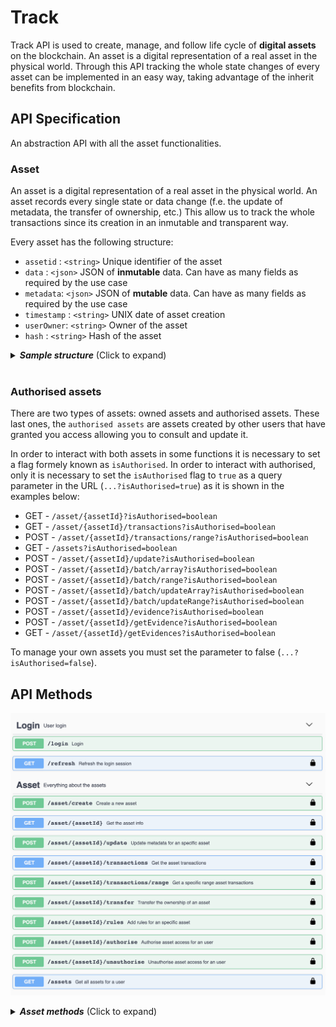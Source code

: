 # Track

Track API is used to create, manage, and follow life cycle of **digital assets** on the blockchain. An asset is a digital representation of a real asset in the physical world. Through this API tracking the whole state changes of every asset can be implemented in an easy way, taking advantage of the inherit benefits from blockchain. 

## API Specification

An abstraction API with all the asset functionalities.
### Asset
An asset is a digital representation of a real asset in the physical world. An asset records every single state or data change (f.e. the update of metadata, the transfer of ownership, etc.) This allow us to track the whole transactions since its creation in an inmutable and transparent way.

Every asset has the following structure:

- `assetid` :  `<string>` Unique identifier of the asset 
- `data`    :  `<json>`   JSON of **inmutable** data. Can have as many fields as required by the use case
- `metadata`:  `<json>`   JSON of **mutable** data. Can have as many fields as required by the use case
- `timestamp` :  `<string>` UNIX date of asset creation
- `userOwner`:  `<string>` Owner of the asset
- `hash` :  `<string>` Hash of the asset

<details>
  <summary><em><strong>Sample structure</strong></em> (Click to expand)</summary>

```js
{
    "assetid": "exampleAsset",
    "data": {
      "id":"A2839RP",
      "version":"1"
    },
    "metadata": {
      "color": "red"
      "position": { "x": "53", "y": "22"}
    },
    "timestamp": 1558009289,
    "userOwner": "test:telefonicaMSP",
    "hash": "oCZygxQBp5HBVm+SSUCCrgJfV3+CeghOzV9m+UxDsY8=",
}

```
</details> 
<br>

### Authorised assets

There are two types of assets: owned assets and authorised assets. These last ones, the `authorised assets`  are assets created by other users that have granted you access allowing you to consult and update it. 

In order to interact with both assets in some functions it is necessary to set a flag formely known as `isAuthorised`. In order to interact with authorised, only it is necessary to set the `isAuthorised` flag to `true` as a query parameter in the URL (`...?isAuthorised=true`) as it is shown in the examples below:

- GET  -     `/asset/{assetId}?isAuthorised=boolean`  
- GET  -     `/asset/{assetId}/transactions?isAuthorised=boolean`  
- POST -     `/asset/{assetId}/transactions/range?isAuthorised=boolean`  
- GET  -     `/assets?isAuthorised=boolean`  
- POST -     `/asset/{assetId}/update?isAuthorised=boolean`
- POST -     `​/asset​/{assetId}​/batch​/array?isAuthorised=boolean`
- POST -     `​/asset​/{assetId}​/batch​/range?isAuthorised=boolean`
- POST -     `​/asset​/{assetId}​/batch​/updateArray?isAuthorised=boolean`
- POST -     `​/asset​/{assetId}​/batch​/updateRange?isAuthorised=boolean`
- POST -     `/asset/{assetId}/evidence?isAuthorised=boolean`
- POST -     `/asset/{assetId}/getEvidence?isAuthorised=boolean`
- GET  -     `/asset/{assetId}/getEvidences?isAuthorised=boolean`

To manage your own assets you must set the parameter to false (`...?isAuthorised=false`).

## API Methods

![TrackAPI methods](./images/track_swagger.png)

<details>
  <summary><em><strong> Asset methods</strong></em> (Click to expand)</summary>

---

####     POST -  `/asset/create` 
Ceate a digital asset. 

<u>*Input*</u>
- `assetid` :  `<string>` Unique identifier of the asset.
- `data`    :  `<json>` JSON of **inmutable** data. It can have as many field as required.
- `metadata`:  `<json>` JSON of **mutable** data. It can have as many field as required.
- `metadata`:  `<bool>` Boolean value to set if it is a batch asset or not.

<details>
  <summary><em><strong>Sample structure</strong></em> (Click to expand)</summary>

```js
{
    "assetid": "",
    "data": {
      "id":"A2839RP",
      "version":"1"
    },
    "metadata" : {
      "color": "red",
      "position": { "x": 23.34, "y": -24.22}
    }
}
```
</details> 
<br>

<u>*Output*</u>
- `asset`    :  `<json>` 

<details>
  <summary><em><strong>Sample structure</strong></em> (Click to expand)</summary>

```js
{
    "assetid": "exampleAsset",
    "data": {
      "id":"A2839RP",
      "version":"1"
    },
    "metadata": {
      "color": "red"
      "position": { "x": "53", "y": "22"}
    },
    "timestamp": 1558009289,
    "userOwner": "test:telefonicaMSP",
    "hash": "oCZygxQBp5HBVm+SSUCCrgJfV3+CeghOzV9m+UxDsY8=",
}
```
</details> 

---

####    GET     -   `/asset/{assetId}?isAuthorised=boolean`  

Get the asset identified by assetId.

<u>*Input*</u>
- `assetid` :  `<string>` Unique identifier of the asset.
- `isAuthorised`: `<boolean>` Flag to get own or authorised assets.

(*) Please navigate to the following [section](#authorised-assets) for isAuthorised query param details.
  
<u>*Output*</u>
- `asset`    :  `<json>` 

<details>
  <summary><em><strong>Sample structure</strong></em> (Click to expand)</summary>

```js
{
    "assetid": "exampleAsset",
    "data": {
      "id":"A2839RP",
      "version":"1"
    },
    "metadata": {
      "color": "red"
      "position": { "x": "53", "y": "22"}
    },
    "timestamp": 1558009289,
    "userOwner": "test:telefonicaMSP",
    "hash": "oCZygxQBp5HBVm+SSUCCrgJfV3+CeghOzV9m+UxDsY8=",
}
```
</details> 

---

####  POST    `/asset/{assetId}/update?isAuthorised=boolean`  

Updates the **mutable** ("metadata") of an asset.

<u>*Input*</u>

- `assetid` :  `<string>` Unique identifier of the asset.
- `isAuthorised`: `<boolean>` Flag to update own (false) or authorised (true) assets.
- `metadata`:  `<json>` JSON of **mutable** data. It can have as many field as required.

(*) Please navigate to the following [section](#authorised-assets) for isAuthorised query param details.

<details>
  <summary><em><strong>Sample structure</strong></em> (Click to expand)</summary>

```js
{
  "metadata": {
    "color": "blue",
    "position": { "x": 98.35, "y": -12.32}
  }
}
```
</details> 
<br>

<u>*Output*</u>
- `asset`    :  `<json>` 

<details>
  <summary><em><strong>Sample structure</strong></em> (Click to expand)</summary>

```js
{
    "output": {
        "assetId": "test1",
        "data": {
            "color": "yellow",
            "size": "big"
        },
        "metadata": {
            "color": "blue",
            "position": {
                "x": 98.35,
                "y": -12.32
            }
        },
        "timestamp": 1647953653,
        "userOwner": "did:vtn:trustid:ed770703f65656e5b689a047d1cee645b7ad119610a1d31a63f5be0e45c6e0d9",
        "hash": "F5SzRyp4ELhbtcDEsPm8a+2XjyI5w4uoLkAb5yO9C0E="
    }
}
```
</details> 

---

####   GET  -     `/asset/{assetId}/transactions?isAuthorised=boolean`  

Get all transactions for the whole lifecycle of the asset.

<u>*Input*</u>
- `assetid` :  `<string>` Unique identifier of the asset.
- `isAuthorised`: `<boolean>` Flag to get own or authorised assets.

(*) Please navigate to the following [section](#authorised-assets) for isAuthorised query param details.

<u>*Output*</u>
- `asset`    :  `<json>` A list of all transactions.

<details>
  <summary><em><strong>Sample structure</strong></em> (Click to expand)</summary>

```js
{
    "output": {
        "assetId": "test1",
        "data": {
            "color": "yellow",
            "size": "big"
        },
        "transactions": [
            {
                "metadata": {
                    "color": "red",
                    "size": "medium"
                },
                "timestamp": 1647953221,
                "userOwner": "did:vtn:trustid:ed770703f65656e5b689a047d1cee645b7ad119610a1d31a63f5be0e45c6e0d9",
                "hash": "a20Reot68bbYEap+RfN4EmtEbrKoE0UO9rgn205jln0="
            },
            {
                "metadata": {
                    "color": "blue",
                    "size": "big"
                },
                "timestamp": 1647951890,
                "userOwner": "did:vtn:trustid:ed770703f65656e5b689a047d1cee645b7ad119610a1d31a63f5be0e45c6e0d9",
                "hash": "RB/vC1wSwS2hhbttvmtMehWROqmcwlPL9+tkdODLVGI="
            }
        ]
    }
}

```
</details>

---

####   POST  -     `/asset/{assetId}/transactions/range?isAuthorised=boolean`  

Get all transactions within a range for the whole lifecycle of the asset.

<u>*Input*</u>
- `assetid` :  `<string>` Unique identifier of the asset.
- `isAuthorised`: `<boolean>` Flag to get own or authorised assets.
- `init` : `<string>` Transactions low limit.
- `end` : `<string>` Transactions upper limit.

(*) Please navigate to the following [section](#authorised-assets) for isAuthorised query param details.

<details>
  <summary><em><strong>Sample structure</strong></em> (Click to expand)</summary>

```js
{
  "init": "0",
  "end": "1575975331"
}
```
</details>
<br>


<u>*Output*</u>
- `asset`    :  `<json>` A list of all transactions.

<details>
  <summary><em><strong>Sample structure</strong></em> (Click to expand)</summary>

```js
{
    "output": {
        "assetId": "test1",
        "data": {
            "color": "yellow",
            "size": "big"
        },
        "transactions": [
            {
                "metadata": {
                    "color": "red",
                    "size": "medium"
                },
                "timestamp": 1647953221,
                "userOwner": "did:vtn:trustid:ed770703f65656e5b689a047d1cee645b7ad119610a1d31a63f5be0e45c6e0d9",
                "hash": "a20Reot68bbYEap+RfN4EmtEbrKoE0UO9rgn205jln0="
            },
            {
                "metadata": {
                    "color": "blue",
                    "size": "big"
                },
                "timestamp": 1647951890,
                "userOwner": "did:vtn:trustid:ed770703f65656e5b689a047d1cee645b7ad119610a1d31a63f5be0e45c6e0d9",
                "hash": "RB/vC1wSwS2hhbttvmtMehWROqmcwlPL9+tkdODLVGI="
            }
        ]
    }
}

```
</details>

---

####   POST     - `/asset/{assetId}/transfer`  

Transfer the ownership of the asset. The user has to be the owner of the asset.

<u>*Input*</u>
- `assetid` :  `<string>` Unique identifier of the asset.
- `destinationId` :  `<string>` The destination owner.

<details>
  <summary><em><strong>Sample structure</strong></em> (Click to expand)</summary>

```js
{
  "destinationId": "bteam",
}
```
</details> 
<br>

<u>*Output*</u>
- `asset`    :  `<json>` 

<details>
  <summary><em><strong>Sample structure</strong></em> (Click to expand)</summary>

```js
{
    "assetid": "exampleAsset",
    "data": {
      "id":"A2839RP",
      "version":"1"
    },
    "metadata": {
      "color": "red"
      "position": { "x": "53", "y": "22"}
    },
    "timestamp": 1558009289,
    "userOwner": "bteam",
    "hash": "oCZygxQBp5HBVm+SSUCCrgJfV3+CeghOzV9m+UxDsY8=",
}
```
</details>

---

####   POST     - `/asset/{assetId}/rules`  

Add rules to monitor asset parameters.

<u>*Input*</u>
- `assetId` :  `<string>` Unique identifier of the asset.
- `rules`:  `<json>` JSON of rules. It can have at least two fields: value & range, to specify a constant value or range of values that has to accomplish a parameter. Every rule (value, range) can contain as many conditions for different parameters as necessary. However it's noted that a use of quite many conditions affects the performance of the asset udpates.

<details>
  <summary><em><strong>Sample structure</strong></em> (Click to expand)</summary>

```js
{
  "rules": {
    "value": [
      {
        "param": "a",
        "value": "b"
      },
      {
        "param": "aa",
        "value": "bb"
      }
    ],
    "range": [
      {
        "param": "b",
        "min": 0,
        "max": 100
      }
    ]
  }
}
```
</details> 
<br>

<u>*Output*</u>
- `rules`    :  `<json>` 

<details>
  <summary><em><strong>Sample structure</strong></em> (Click to expand)</summary>

```js
{
{
  "rules": {
    "value": [
      {
        "param": "a",
        "value": "b"
      },
      {
        "param": "aa",
        "value": "bb"
      }
    ],
    "range": [
      {
        "param": "b",
        "min": 0,
        "max": 100
      }
    ]
  }
}
```
</details>

---

####   POST     - `/asset/{assetId}/authorise`  

Authorise user access for an asset. Only the asset owner can do this.

<u>*Input*</u>
- `assetId` :  `<string>` Unique identifier of the asset.
- `userId` :  `<string>` The authorised user.

<details>
  <summary><em><strong>Sample structure</strong></em> (Click to expand)</summary>

```js
{
  "userId": "did:bteam"
}
```
</details> 
<br>

<u>*Output*</u>
- `asset`    :  `<json>` 

<details>
  <summary><em><strong>Sample structure</strong></em> (Click to expand)</summary>

```js
{
  "output": {
    "message": "Successfully authorised user did:bteam for asset XXXXX",
  }
}
```
</details>

---

####   POST     - `/asset/{assetId}/unauthorise`  

Unauthorise user access for an asset. Only the asset owner can do this.

<u>*Input*</u>
- `assetId` :  `<string>` Unique identifier of the asset.
- `userId` :  `<string>` The unauthorised user.

<details>
  <summary><em><strong>Sample structure</strong></em> (Click to expand)</summary>

```js
{
  "userId": "did:bteam"
}
```
</details>  
<br>

<u>*Output*</u>
- `asset`    :  `<json>` 

<details>
  <summary><em><strong>Sample structure</strong></em> (Click to expand)</summary>

```js
{
  "output": {
    "message": "Successfully unauthorised user did:bteam for asset XXXXX",
  }
}
```
</details>

---

#### GET   -    `/assets?isAuthorised=boolean`  

Get all assets for user

<u>*Input*</u>
- `isAuthorised` :  `<bool>`  Flag to get own or authorised assets.

(*) Please navigate to the following [section](#authorised-assets) for isAuthorised query param details.

<u>*Output*</u>
- `assetList`    :  `<json>` 

<details>
  <summary><em><strong>Sample structure</strong></em> (Click to expand)</summary>

```js
{
  "output": [
    "exampleAsset1",
    "exampleAsset2",
    "exampleAsset3"
  ]
}
```
</details>

---

####   POST     - `/assets/create`  

Creates assets from file

<u>*Input*</u>
- `fileInput` :  `<string>` File from which the asset will be generated.

<u>*Output*</u>
- `output`    :  `<json>` 

<details>
  <summary><em><strong>Sample structure</strong></em> (Click to expand)</summary>

```js
{
  "output": [
    {
      "message": "The asset with assetId x has been created successfully"
    }
  ]
}
```
</details>

---

####   POST     - `/assets/update`  

Updates assets from file

<u>*Input*</u>
- `fileInput` :  `<string>` File from which the asset will be updated.

<u>*Output*</u>
- `output`    :  `<string>` 

<details>
  <summary><em><strong>Sample structure</strong></em> (Click to expand)</summary>

```js
{
  "output": [
    {
      "message": "The asset with assetId x has been updated successfully"
    }
  ]
}
```
</details>

---

####   POST     - `​/asset​/{assetId}​/batch​/array?isAuthorised=boolean`  

Creates batch info for an specific asset. This is a list with the IDs of the assets that will belong to the batch.

<u>*Input*</u>
- `assetid` :  `<string>` Unique identifier of the asset.
- `isAuthorised`: `<boolean>` Flag to get own or authorised assets.
- `batchInfo`: `<json>` Array that will represent the list of the IDs of the assets that will belong to the batch.

<u>*Output*</u>
- `output`    :  `<string>` 

<details>
  <summary><em><strong>Sample structure</strong></em> (Click to expand)</summary>

```js
{
  "output": "Batch stored successfully"
}
```
</details>

---

####   POST     - `​/asset​/{assetId}​/batch​/range?isAuthorised=boolean`  

Creates batch info for an specific asset. This is a range of the IDs of the assets that will belong to the batch.

<u>*Input*</u>
- `assetid` :  `<string>` Unique identifier of the asset.
- `isAuthorised`: `<boolean>` Flag to get own or authorised assets.
- `init` :  `<string>`  Range of the IDs of the assets that will belong to the batch.
- `end` :  `<string>` Range of the IDs of the assets that will belong to the batch.

<u>*Output*</u>
- `output`    :  `<string>` 

<details>
  <summary><em><strong>Sample structure</strong></em> (Click to expand)</summary>

```js
{
  "output": "Batch stored successfully"
}
```
</details>

---

####   POST     - `​/asset​/{assetId}​/batch​/updateArray?isAuthorised=boolean`  

Update batch info for an specific asset. This is a list with the IDs of the assets that will be added to the batch.

<u>*Input*</u>
- `assetid` :  `<string>` Unique identifier of the asset.
- `isAuthorised`: `<boolean>` Flag to get own or authorised assets.
- `batchArray`: `<json>` Array that will represent the list of the IDs of the assets that will be added to the batch.

<u>*Output*</u>
- `output`    :  `<string>` 

<details>
  <summary><em><strong>Sample structure</strong></em> (Click to expand)</summary>

```js
{
  "output": "Batch stored successfully"
}
```
</details>

---

####   POST     - `​/asset​/{assetId}​/batch​/updateRange?isAuthorised=boolean`  

Update batch info for an specific asset. This is a range of the IDs of the assets that will belong to the batch.

<u>*Input*</u>
- `assetid` :  `<string>` Unique identifier of the asset.
- `isAuthorised`: `<boolean>` Flag to get own or authorised assets.
- `init` :  `<string>`  Range of the IDs of the assets that will belong to the batch.
- `end` :  `<string>` Range of the IDs of the assets that will belong to the batch.

<u>*Output*</u>
- `output`    :  `<string>` 

<details>
  <summary><em><strong>Sample structure</strong></em> (Click to expand)</summary>

```js
{
  "output": "Batch stored successfully"
}
```
</details>

---

####   POST     - `/asset/{assetId}/admin/create`  

Creates an admin user that is going to be able to authorise other users. Only the asset owner can do this. There can be more than one admin user and the admin can be admin from different assets of different owners.

<u>*Input*</u>
- `assetId` :  `<string>` Unique identifier of the asset.
- `userId` :  `<string>` The user that is going to manage the asset access.

<details>
  <summary><em><strong>Sample structure</strong></em> (Click to expand)</summary>

```js
{
  "userId": "did:bteam"
}
```
</details>  
<br>

<u>*Output*</u>
- `output`    :  `<string>` 

<details>
  <summary><em><strong>Sample structure</strong></em> (Click to expand)</summary>

```js
{
  "output": "Authorisation has been sucessfully done for asset: example1 and user: did:vtn:trustid:bob"
}
```
</details>

---

####   POST     - `/asset/{assetId}/admin/delete`  

Delete an admin user that is not going to be able to authorise other users. Only the asset owner can do this. 

<u>*Input*</u>
- `assetId` :  `<string>` Unique identifier of the asset.
- `userId` :  `<string>` The user that is going to manage the asset access.

<details>
  <summary><em><strong>Sample structure</strong></em> (Click to expand)</summary>

```js
{
  "userId": "did:bteam"
}
```
</details>  
<br>

<u>*Output*</u>
- `output`    :  `<string>` 

<details>
  <summary><em><strong>Sample structure</strong></em> (Click to expand)</summary>

```js
{
  "output": "Authorisation has been sucessfully done for asset: example1 and user: did:vtn:trustid:bob"
}
```
</details>

---

####   POST     - `/asset/{assetId}/admin/authorise`  

Authorise user access for an asset. Only the asset admin can do this.

<u>*Input*</u>
- `assetId` :  `<string>` Unique identifier of the asset.
- `userId` :  `<string>` The authorised user.
- `ownerId` :  `<string>` The asset's owner.

<details>
  <summary><em><strong>Sample structure</strong></em> (Click to expand)</summary>

```js
{
  "userId": "did:bteam",
  "ownerId": "did:bteam"
}
```
</details> 
<br>

<u>*Output*</u>
- `output`    :  `<string>` 

<details>
  <summary><em><strong>Sample structure</strong></em> (Click to expand)</summary>

```js
{
  "output": "Authorisation has been sucessfully done for asset: example1 and user: did:vtn:trustid:bob"
}
```
</details>

---

####   POST     - `/asset/{assetId}/admin/unauthorise`  

Unauthorise user access for an asset. Only the asset owner can do this.

<u>*Input*</u>
- `assetId` :  `<string>` Unique identifier of the asset.
- `userId` :  `<string>` The unauthorised user.
- `ownerId` :  `<string>` The asset's owner.

<details>
  <summary><em><strong>Sample structure</strong></em> (Click to expand)</summary>

```js
{
  "userId": "did:bteam",
  "ownerId": "did:bteam"

}
```
</details>  
<br>

<u>*Output*</u>
- `output`    :  `<json>` 

<details>
  <summary><em><strong>Sample structure</strong></em> (Click to expand)</summary>

```js
{
  "output": "Authorisation has been sucessfully done for asset: example1 and user: did:vtn:trustid:bob"
}
```
</details>

---

####   POST     - `/asset/{assetId}/evidence?isAuthorised=boolean?networkId=int`  

Create an asset evidence in a public network.

<u>*Input*</u>
- `assetId` :  `<string>` Asset identifier.
- `isAuthorised`: `<boolean>` Flag to get own or authorised assets.
- `networkId` :  `<number>` Network identifier (Ethereum = 1, Besu = 2, Polygon = 3)
- `init` :  `<string>` Transactions low limit to generate a public evidence.
- `end` :  `<string>` Transactions upper limit to generate a public evidence.

<details>
  <summary><em><strong>Sample structure</strong></em> (Click to expand)</summary>

```js
{
  "init": "0",
  "end": "1575975331"
}
```
</details>  
<br>

<u>*Output*</u>
- `evidence`    :  `<json>` 

<details>
  <summary><em><strong>Sample structure</strong></em> (Click to expand)</summary>

```js
{
  "output": {
    "networkId": 1,
    "hash": "Ni7JYQG6GSmlEjWoRj2xrfF6ZVFhqBDPzyjk+o/HB2c=",
    "timestamp": 1647522920,
    "init": 0,
    "end": 1592568489,
    "smartContract": "0x1B646bc6C3465Fa8171F7171097A7d8e37b43D6B",
    "transaction": "0x3d3d63714b62db4f28ef6d46911e864520db0645985dce250a80dc8bf6d35f6f",
    "includedTransactions": [
      {}
    ]
  }
}
```
</details>

---

####   POST     - `/asset/{assetId}/getEvidence?isAuthorised=boolean`  

Get a specific asset evidence from the creation timestamp

<u>*Input*</u>
- `assetId` :  `<string>` Asset identifier.
- `isAuthorised`: `<boolean>` Flag to get own or authorised assets.
- `timestamp` :  `<string>` Timestamp when the public evidence was generated.

<details>
  <summary><em><strong>Sample structure</strong></em> (Click to expand)</summary>

```js
{
  "timestamp": "1575975331"
}
```
</details>  
<br>

<u>*Output*</u>
- `evidence`    :  `<json>` 

<details>
  <summary><em><strong>Sample structure</strong></em> (Click to expand)</summary>

```js
{
  "output": {
    "networkId": 1,
    "hash": "Ni7JYQG6GSmlEjWoRj2xrfF6ZVFhqBDPzyjk+o/HB2c=",
    "timestamp": 1647522920,
    "init": 0,
    "end": 1592568489,
    "smartContract": "0x1B646bc6C3465Fa8171F7171097A7d8e37b43D6B",
    "transaction": "0x3d3d63714b62db4f28ef6d46911e864520db0645985dce250a80dc8bf6d35f6f",
    "includedTransactions": [
      {}
    ]
  }
}
```
</details>

---

####   GET     - `/asset/{assetId}/getEvidences?isAuthorised=boolean`  

Get all asset evidences from public networks.

<u>*Input*</u>
- `assetId` :  `<string>` Asset identifier.
- `isAuthorised`: `<boolean>` Flag to get own or authorised assets.
<br>

<u>*Output*</u>
- `evidences`    :  `<json>` 

<details>
  <summary><em><strong>Sample structure</strong></em> (Click to expand)</summary>

```js
{
  "output": {
    [
      "networkId": 1,
      "hash": "Ni7JYQG6GSmlEjWoRj2xrfF6ZVFhqBDPzyjk+o/HB2c=",
      "timestamp": 1647522920,
      "init": 0,
      "end": 1592568489,
      "smartContract": "0x1B646bc6C3465Fa8171F7171097A7d8e37b43D6B",
      "transaction": "0x3d3d63714b62db4f28ef6d46911e864520db0645985dce250a80dc8bf6d35f6f",
      "includedTransactions": [
        {}
      ]
    ],
    [
      "networkId": 2,
      "hash": "Ni7JYQG6GSmlEjWoRj2xrfF6ZVFhqBDPzyjk+o/HB2c=",
      "timestamp": 1647522922,
      "init": 0,
      "end": 1592568489,
      "smartContract": "0x1B646bc6C3465Fa8171F7171097A7d8e37b43D6B",
      "transaction": "0x3d3d63714b62db4f28ef6d46911e864520db0645985dce250a80dc8bf6d35f6f",
      "includedTransactions": [
        {}
      ]
    ]
  }
}
```
</details>

--- 

## How we run the application
As you could see in the [Architecture](architecture.html) module, all the applications are running on cloud. Through Kubernetes orchestration system the application deployment, scaling and management is an easy and automated task.

## Testing the Application
In postman folder there are the collection and environment to interact and test with the API methods. It is only needed to import them into postman application and know to use the coren-trackapi module.

Also you can download the files in the links below:

<a href="_static/trackapi.collection.json" download> - Postman collection</a>
<br>
<a href="_static/environment.json" download> - Postman environment</a>

## Errors management
  
Track API errors are managed through the following JSON:
```
{
  "error": {
    "code": "HTTP status code",
    "function": "function in which the error was generated",
    "message": "error description"
  }
}
```

<br/>